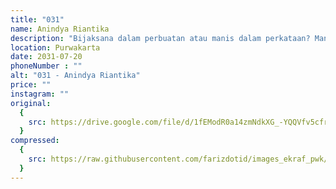 ```yaml
---
title: "031"
name: Anindya Riantika
description: "Bijaksana dalam perbuatan atau manis dalam perkataan? Manusia memperdebatkan, pemimpin manakah yang imbang."
location: Purwakarta
date: 2031-07-20
phoneNumber : ""
alt: "031 - Anindya Riantika"
price: ""
instagram: ""
original:
  {
    src: https://drive.google.com/file/d/1fEModR0a14zmNdkXG_-YQQVfv5cfr2yL/view?usp=sharing,
  }
compressed:
  {
    src: https://raw.githubusercontent.com/farizdotid/images_ekraf_pwk/main/teraspendopocoffee/031.jpg,
  }
---
```

